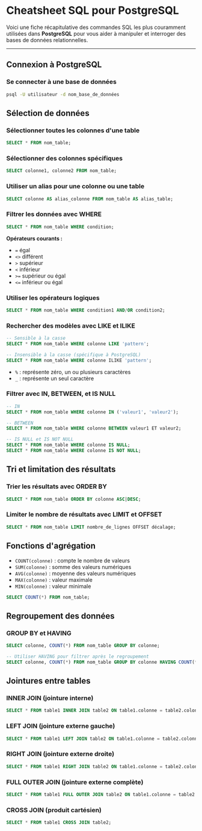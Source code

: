 
# Cheatsheet SQL pour PostgreSQL

Voici une fiche récapitulative des commandes SQL les plus couramment utilisées dans **PostgreSQL** pour vous aider à manipuler et interroger des bases de données relationnelles.

---

## Connexion à PostgreSQL

### Se connecter à une base de données

```bash
psql -U utilisateur -d nom_base_de_données
```

## Sélection de données

### Sélectionner toutes les colonnes d'une table

```sql
SELECT * FROM nom_table;
```

### Sélectionner des colonnes spécifiques

```sql
SELECT colonne1, colonne2 FROM nom_table;
```

### Utiliser un alias pour une colonne ou une table

```sql
SELECT colonne AS alias_colonne FROM nom_table AS alias_table;
```

### Filtrer les données avec WHERE

```sql
SELECT * FROM nom_table WHERE condition;
```

**Opérateurs courants :**

- `=` égal
- `<>` différent
- `>` supérieur
- `<` inférieur
- `>=` supérieur ou égal
- `<=` inférieur ou égal

### Utiliser les opérateurs logiques

```sql
SELECT * FROM nom_table WHERE condition1 AND/OR condition2;
```


### Rechercher des modèles avec LIKE et ILIKE

```sql
-- Sensible à la casse
SELECT * FROM nom_table WHERE colonne LIKE 'pattern';

-- Insensible à la casse (spécifique à PostgreSQL)
SELECT * FROM nom_table WHERE colonne ILIKE 'pattern';
```

- `%` : représente zéro, un ou plusieurs caractères
- `_` : représente un seul caractère

### Filtrer avec IN, BETWEEN, et IS NULL

```sql
-- IN
SELECT * FROM nom_table WHERE colonne IN ('valeur1', 'valeur2');

-- BETWEEN
SELECT * FROM nom_table WHERE colonne BETWEEN valeur1 ET valeur2;

-- IS NULL et IS NOT NULL
SELECT * FROM nom_table WHERE colonne IS NULL;
SELECT * FROM nom_table WHERE colonne IS NOT NULL;
```

## Tri et limitation des résultats

### Trier les résultats avec ORDER BY

```sql
SELECT * FROM nom_table ORDER BY colonne ASC|DESC;
```

### Limiter le nombre de résultats avec LIMIT et OFFSET

```sql
SELECT * FROM nom_table LIMIT nombre_de_lignes OFFSET décalage;
```

## Fonctions d'agrégation

- `COUNT(colonne)` : compte le nombre de valeurs
- `SUM(colonne)` : somme des valeurs numériques
- `AVG(colonne)` : moyenne des valeurs numériques
- `MAX(colonne)` : valeur maximale
- `MIN(colonne)` : valeur minimale

```sql
SELECT COUNT(*) FROM nom_table;
```


## Regroupement des données

### GROUP BY et HAVING

```sql
SELECT colonne, COUNT(*) FROM nom_table GROUP BY colonne;

-- Utiliser HAVING pour filtrer après le regroupement
SELECT colonne, COUNT(*) FROM nom_table GROUP BY colonne HAVING COUNT(*) > valeur;
```

## Jointures entre tables

### INNER JOIN (jointure interne)

```sql
SELECT * FROM table1 INNER JOIN table2 ON table1.colonne = table2.colonne;
```

### LEFT JOIN (jointure externe gauche)

```sql
SELECT * FROM table1 LEFT JOIN table2 ON table1.colonne = table2.colonne;
```

### RIGHT JOIN (jointure externe droite)

```sql
SELECT * FROM table1 RIGHT JOIN table2 ON table1.colonne = table2.colonne;
```

### FULL OUTER JOIN (jointure externe complète)

```sql
SELECT * FROM table1 FULL OUTER JOIN table2 ON table1.colonne = table2.colonne;
```

### CROSS JOIN (produit cartésien)

```sql
SELECT * FROM table1 CROSS JOIN table2;
```

